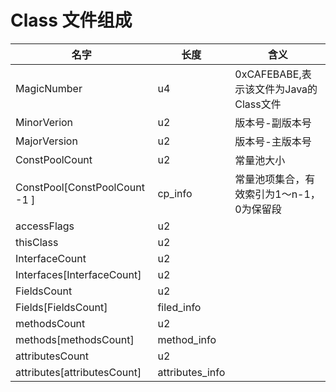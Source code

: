 # Class 文件组成



| 名字                          | 长度            | 含义                                       |
| ----------------------------- | --------------- | ------------------------------------------ |
| MagicNumber                   | u4              | 0xCAFEBABE,表示该文件为Java的Class文件     |
| MinorVerion                   | u2              | 版本号-副版本号                            |
| MajorVersion                  | u2              | 版本号-主版本号                            |
| ConstPoolCount                | u2              | 常量池大小                                 |
| ConstPool[ConstPoolCount -1 ] | cp_info         | 常量池项集合，有效索引为1～n-1， 0为保留段 |
| accessFlags                   | u2              |                                            |
| thisClass                     | u2              |                                            |
| InterfaceCount                | u2              |                                            |
| Interfaces[InterfaceCount]    | u2              |                                            |
| FieldsCount                   | u2              |                                            |
| Fields[FieldsCount]           | filed_info      |                                            |
| methodsCount                  | u2              |                                            |
| methods[methodsCount]         | method_info     |                                            |
| attributesCount               | u2              |                                            |
| attributes[attributesCount]   | attributes_info |                                            |



